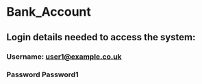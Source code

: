# Bank_Account
## Login details needed to access the system:
### Username: user1@example.co.uk
### Password Password1

